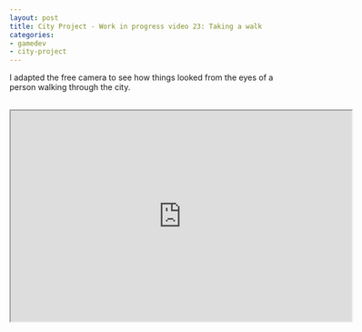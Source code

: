 ```yaml
---
layout: post
title: City Project - Work in progress video 23: Taking a walk
categories:
- gamedev
- city-project
---
```


I adapted the free camera to see how things looked from the eyes of a person walking through the city.<br /><br /><div style="text-align: center;"><iframe height="371" src="http://www.youtube.com/embed/kdI2-Rf5HxU?theme=dark" width="600"></iframe><br /></div><br />
